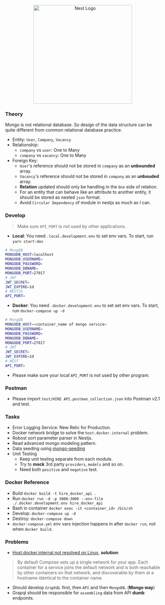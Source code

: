 <p align="center">
  <a href="http://nestjs.com/" target="blank"><img src="https://nestjs.com/img/logo_text.svg" width="320" alt="Nest Logo" /></a>
</p>

### Theory
Mongo is not relational database. So design of the data structure can be quite different from common relational database practice. 
- Entity: `User`, `Company`, `Vacancy`
- Relationship:
  - `company` vs `user`: One to Many
  - `company` vs `vacancy`: One to Many
- Foreign Key:
  - `User`'s reference should not be stored in `company` as an **unbounded** array.
  - `Vacancy`'s reference should not be stored in `company` as an **unbouded** array.
  - **Relation** updated should only be handling in the `One` side of relation.
  - For an entity that can behave like an attribute to another entity, it should be stored as nested `json` format.
  - Avoid `Circular Dependency` of module in nestjs as much as I can.

### Develop
> Make sure `API_PORT` is not used by other applications.
- **Local**: You need `.local.development.env` to set env vars. To start, run `yarn start:dev`
```sh
# MongDB
MONGODB_HOST=localhost
MONGODB_USERNAME=
MONGODB_PASSWORD=
MONGODB_DBNAME=
MONGODB_PORT=27017
# JWT
JWT_SECRET=
JWT_EXPIRE=1d
# NESTJS
API_PORT=
```
- **Docker**: You need `.docker.development.env` to set set env vars. To start, run `docker-compose up -d`
```sh
# MongDB
MONGODB_HOST=<container_name of mongo service>
MONGODB_USERNAME=
MONGODB_PASSWORD=
MONGODB_DBNAME=
MONGODB_PORT=27017
# JWT
JWT_SECRET=
JWT_EXPIRE=1d
# NEST
API_PORT=
```
- Please make sure your local `API_PORT` is not used by other program.
### Postman
- Please import `test/HIRE API.postman_collection.json` into Postman v2.1 and test.
### Tasks
- Error Logging Service: New Relic for Production.
- Docker network bridge to solve the `host.docker.internal` problem.
- Robost sort parameter parser in Nestjs.
- Read advanced mongo modeling pattern.
- Data seeding using  [mongo-seeding](https://github.com/pkosiec/mongo-seeding/tree/master/examples/import-data-ts)
- Unit Testing
  - Keep unit testing separate from each module.
  - Try to  **mock** 3rd party `providers`, `models` and so on.
  - Need both `positive` and `negative` test.
### Docker Reference
- Build `docker build -t hire_docker_api .`
- Run `docker run -d -p 3000:3000 --env-file ./.docker.development.env hire_docker_api`
- Bash in container `docker exec -it <container_id> /bin/sh`
- Develop: `docker-compose up -d`
- Destroy: `docker-compose down`
- `docker-compose.yml` env vars injection happens in after `docker run`, not when `docker build`.
### Problems
- [Host.docker.internal not resolved on Linux](https://github.com/botfront/botfront-starter/issues/1), **solution**:
> By default Compose sets up a single network for your app. Each container for a service joins the default network and is both reachable by other containers on that network, and discoverable by them at a hostname identical to the container name.
- Should develop `GraphQL` first, then `API` and then `MongoDB`. (**Mongo way**)
- Grapql should be responsible for `assembling` data from API **dumb** endpoints.